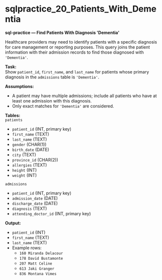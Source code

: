 # sqlpractice_20_Patients_With_Dementia

**sql-practice — Find Patients With Diagnosis 'Dementia'**  

Healthcare providers may need to identify patients with a specific diagnosis for care management or reporting purposes. This query joins the patient information with their admission records to find those diagnosed with `'Dementia'`.  

**Task:**  
Show `patient_id`, `first_name`, and `last_name` for patients whose primary diagnosis in the `admissions` table is `'Dementia'`.  

**Assumptions:**  
- A patient may have multiple admissions; include all patients who have at least one admission with this diagnosis.  
- Only exact matches for `'Dementia'` are considered.  

**Tables:**  
`patients`  
- `patient_id` (INT, primary key)  
- `first_name` (TEXT)  
- `last_name` (TEXT)  
- `gender` (CHAR(1))  
- `birth_date` (DATE)  
- `city` (TEXT)  
- `province_id` (CHAR(2))  
- `allergies` (TEXT)  
- `height` (INT)  
- `weight` (INT)  

`admissions`  
- `patient_id` (INT, primary key)  
- `admission_date` (DATE)  
- `discharge_date` (DATE)  
- `diagnosis` (TEXT)  
- `attending_doctor_id` (INT, primary key)  

**Output:**  
- `patient_id` (INT)  
- `first_name` (TEXT)  
- `last_name` (TEXT)  
- Example rows:  
  - `160 Miranda Delacour`  
  - `178 David Bustamonte`  
  - `207 Matt Celine`  
  - `613 Jaki Granger`  
  - `836 Montana Vimes`  